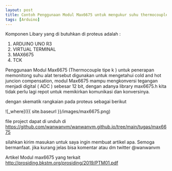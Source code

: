 ```yaml
---
layout: post
title: Contoh Penggunaan Modul Max6675 untuk mengukur suhu thermocouple pada arduino proteus
tags: [Arduino]
---
```

Komponen Libary yang di butuhkan di proteus adalah :
1. ARDUINO UNO R3
2. VIRTUAL TERMINAL
3. MAX6675
4. TCK
 
Penggunaan Modul Max6675 (Thermocouple tipe k ) untuk penerapan memonitong suhu alat tersebut digunakan untuk mengetahui cold and hot juncion compensation, modul Max6675 mampu mengkonversi tegangan menjadi digital ( ADC ) sebesar 12 bit, dengan adanya library max6675.h kita tidak perlu lagi repot untuk memikirkan komunikasi dan konversinya.

<script src="https://gist.github.com/wanwanvm/7ca59eef74eeaaf42f5653557c729635.js"></script>

dengan skematik rangkaian pada proteus sebagai berikut

![_where]({{ site.baseurl }}/images/max6675.png)
  
file project dapat di unduh di <a href="https://github.com/wanwanvm/wanwanvm.github.io/tree/main/tugas/max6675">https://github.com/wanwanvm/wanwanvm.github.io/tree/main/tugas/max6675</a>

silahkan kirim masukan untuk saya ingin membuat artikel apa. Semoga bermanfaat.
jika kurang jelas bisa komentar atau dm twitter @wanwanvm

Artikel Modul max6675 yang terkait <a href="http://prosiding.bkstm.org/prosiding/2019/PTM01.pdf">http://prosiding.bkstm.org/prosiding/2019/PTM01.pdf</a>
